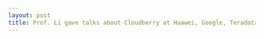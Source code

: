 ```yaml
---
layout: post
title: Prof. Li gave talks about Cloudberry at Huawei, Google, Teradata, and ARL
---
```

